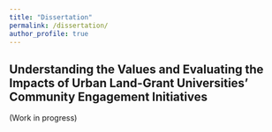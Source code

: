 ```yaml
---
title: "Dissertation"
permalink: /dissertation/
author_profile: true
---
```


## Understanding the Values and Evaluating the Impacts of Urban Land-Grant Universities’ Community Engagement Initiatives

(Work in progress)